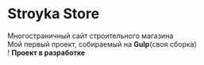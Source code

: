 # Stroyka Store
Многостраничный сайт строительного магазина <br>
Мой первый проект, собираемый на <b>Gulp</b>(своя сборка)<br>
! <b>Проект в разработке</b>
